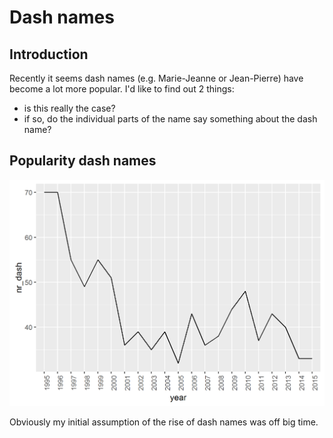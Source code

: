 # Dash names

## Introduction

Recently it seems dash names (e.g. Marie-Jeanne or Jean-Pierre) have become a lot more popular. I'd like to find out 2 things:

* is this really the case?
* if so, do the individual parts of the name say something about the dash name?

## Popularity dash names

![Number of dash names by year](../../output/dash_names/graph_dash_names_by_year.png)

Obviously my initial assumption of the rise of dash names was off big time.